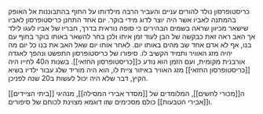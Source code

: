 כריסטופרסון נולד להורים עניים והעביר הרבה מילדותו על החוף בהתבוננות אל האופק בהמתנה לאביו אשר היה יוצר לדוג מידי בוקר.
יום אחד התחנן כריסטופרסון לאביו שישאר מכיוון שראה בשמים הבהירים כי סופה נוראית בדרך, חבריו של אביו לעגו לילד אך האב ראה זאת כבקשה של הבן לעוד זמן איתו ולכן בחר להשאר באותו בוקר בחוף עם בנו, אף לא אדם אחד שב מהים באותו יום. לאחר אותו יום שאל האב את בנו כל יום מה יהיה מזג האוויר ותמיד הקשיב לו.
סיפורו של כריסטופרסון התפשט ונהפך לאגדה אורבנית מקומית, ועם הזמן הוא נודע כ[[כריסטופרסון החזאי]]. בשנות ה40 לחייו היה [[כריסטופרסון החזאי]] מזג האוויר באיזור ציית לו, הוא היה מוריד שלג עבור ילדיו בשיא הקיץ, דבר שלא היה יכול לעשות ב20 שנה לפניכן.

ה[[מכורי לחשים]], המלומדים של [[מסדר אבירי המסילה]], מנהיגי [[ביתי הציידים]] ו[[אבירי הטבעות]] כולם מסכימים שזו דוגמא מצוינת לכוחם של סיפורים.